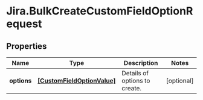 # Jira.BulkCreateCustomFieldOptionRequest

## Properties

Name | Type | Description | Notes
------------ | ------------- | ------------- | -------------
**options** | [**[CustomFieldOptionValue]**](CustomFieldOptionValue.md) | Details of options to create. | [optional] 


